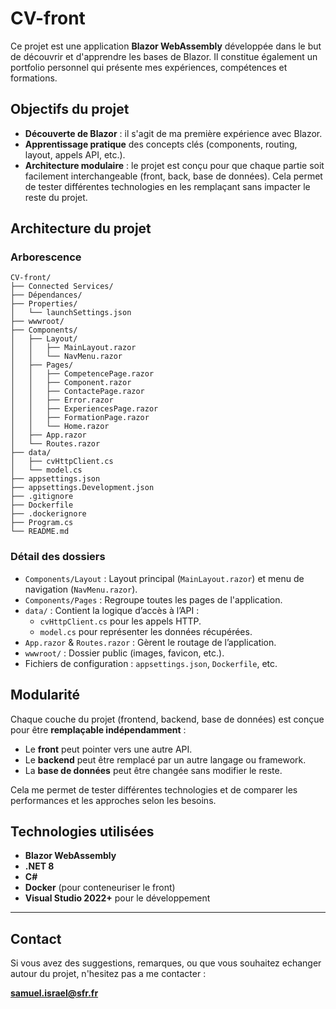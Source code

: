 ﻿# CV-front
Ce projet est une application **Blazor WebAssembly** développée dans le but de découvrir et d'apprendre les bases de Blazor. Il constitue également un portfolio personnel qui présente mes expériences, compétences et formations.

## Objectifs du projet

- **Découverte de Blazor** : il s'agit de ma première expérience avec Blazor.
- **Apprentissage pratique** des concepts clés (components, routing, layout, appels API, etc.).
- **Architecture modulaire** : le projet est conçu pour que chaque partie soit facilement interchangeable (front, back, base de données). Cela permet de tester différentes technologies en les remplaçant sans impacter le reste du projet.

##  Architecture du projet

### Arborescence

```
CV-front/
├── Connected Services/
├── Dépendances/
├── Properties/
│   └── launchSettings.json
├── wwwroot/
├── Components/
│   ├── Layout/
│   │   ├── MainLayout.razor
│   │   └── NavMenu.razor
│   ├── Pages/
│   │   ├── CompetencePage.razor
│   │   ├── Component.razor
│   │   ├── ContactePage.razor
│   │   ├── Error.razor
│   │   ├── ExperiencesPage.razor
│   │   ├── FormationPage.razor
│   │   └── Home.razor
│   ├── App.razor
│   └── Routes.razor
├── data/
│   ├── cvHttpClient.cs
│   └── model.cs
├── appsettings.json
├── appsettings.Development.json
├── .gitignore
├── Dockerfile
├── .dockerignore
├── Program.cs
└── README.md
```

### Détail des dossiers

- `Components/Layout` : Layout principal (`MainLayout.razor`) et menu de navigation (`NavMenu.razor`).
- `Components/Pages` : Regroupe toutes les pages de l'application.
- `data/` : Contient la logique d’accès à l’API :
  - `cvHttpClient.cs` pour les appels HTTP.
  - `model.cs` pour représenter les données récupérées.
- `App.razor` & `Routes.razor` : Gèrent le routage de l’application.
- `wwwroot/` : Dossier public (images, favicon, etc.).
- Fichiers de configuration : `appsettings.json`, `Dockerfile`, etc.

## Modularité

Chaque couche du projet (frontend, backend, base de données) est conçue pour être **remplaçable indépendamment** :
- Le **front** peut pointer vers une autre API.
- Le **backend** peut être remplacé par un autre langage ou framework.
- La **base de données** peut être changée sans modifier le reste.

Cela me permet de tester différentes technologies et de comparer les performances et les approches selon les besoins.


## Technologies utilisées

- **Blazor WebAssembly**
- **.NET 8**
- **C#**
- **Docker** (pour conteneuriser le front)
- **Visual Studio 2022+** pour le développement

---
## Contact

Si vous avez des suggestions, remarques, ou que vous souhaitez echanger autour du projet, n'hesitez pas a me contacter :

**samuel.israel@sfr.fr**

